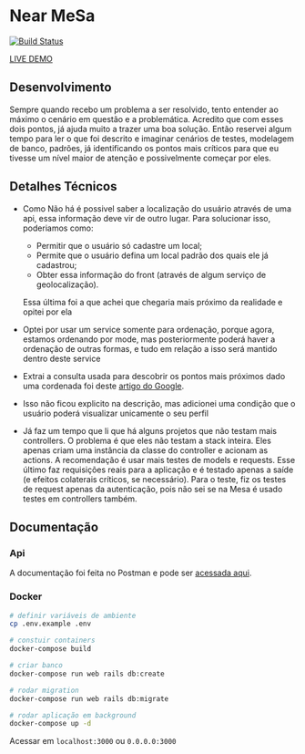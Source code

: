 # Near MeSa

[![Build Status](https://travis-ci.com/jonaselan/near_mesa.svg?branch=master)](https://travis-ci.com/jonaselan/near_mesa)

[LIVE DEMO](https://near-mesa.herokuapp.com/)

## Desenvolvimento

Sempre quando recebo um problema a ser resolvido, tento entender ao máximo o cenário em questão e a problemática. Acredito que com esses dois pontos, já ajuda muito a trazer uma boa solução. Então reservei algum tempo para ler o que foi descrito e imaginar cenários de testes, modelagem de banco, padrões, já identificando os pontos mais críticos para que eu tivesse um nível maior de atenção e possivelmente começar por eles.

## Detalhes Técnicos

- Como Não há é possivel saber a localização do usuário através de uma api, essa informação deve vir de outro lugar. Para solucionar isso, poderiamos como:

  - Permitir que o usuário só cadastre um local;
  - Permite que o usuário defina um local padrão dos quais ele já cadastrou;
  - Obter essa informação do front (através de algum serviço de geolocalização).

  Essa última foi a que achei que chegaria mais próximo da realidade e opitei por ela

- Optei por usar um service somente para ordenação, porque agora, estamos ordenando por mode, mas posteriormente poderá haver a ordenação de outras formas, e tudo em relação a isso será mantido dentro deste service
- Extrai a consulta usada para descobrir os pontos mais próximos dado uma cordenada foi deste [artigo do Google](https://developers.google.com/maps/solutions/store-locator/clothing-store-locator#creating-a-table-in-mysql).
- Isso não ficou explicito na descrição, mas adicionei uma condição que o usuário poderá visualizar unicamente o seu perfil
- Já faz um tempo que li que há alguns projetos que não testam mais controllers. O problema é que eles não testam a stack inteira. Eles apenas criam uma instância da classe do controller e acionam as actions. A recomendação é usar mais testes de models e requests. Esse último faz requisições reais para a aplicação e é testado apenas a saíde (e efeitos colaterais críticos, se necessário). Para o teste, fiz os testes de request apenas da autenticação, pois não sei se na Mesa é usado testes em controllers também.

## Documentação

### Api

A documentação foi feita no Postman e pode ser [acessada aqui](https://documenter.getpostman.com/view/8869351/SWE57z5x?version=latest).

### Docker

```bash
# definir variáveis de ambiente
cp .env.example .env

# constuir containers
docker-compose build

# criar banco
docker-compose run web rails db:create

# rodar migration
docker-compose run web rails db:migrate

# rodar aplicação em background
docker-compose up -d
```

Acessar em `localhost:3000` ou `0.0.0.0:3000`
